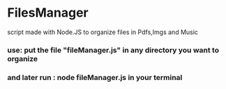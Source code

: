 # FilesManager
script made with Node.JS to organize files in Pdfs,Imgs and Music

### use: put the file "fileManager.js" in any directory you want to organize
### and later run : node fileManager.js in your terminal

